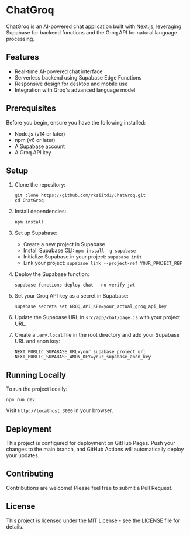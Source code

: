 # ChatGroq

ChatGroq is an AI-powered chat application built with Next.js, leveraging Supabase for backend functions and the Groq API for natural language processing.

## Features

- Real-time AI-powered chat interface
- Serverless backend using Supabase Edge Functions
- Responsive design for desktop and mobile use
- Integration with Groq's advanced language model

## Prerequisites

Before you begin, ensure you have the following installed:
- Node.js (v14 or later)
- npm (v6 or later)
- A Supabase account
- A Groq API key

## Setup

1. Clone the repository:
   ```
   git clone https://github.com/rksiitd1/ChatGroq.git
   cd ChatGroq
   ```

2. Install dependencies:
   ```
   npm install
   ```

3. Set up Supabase:
   - Create a new project in Supabase
   - Install Supabase CLI: `npm install -g supabase`
   - Initialize Supabase in your project: `supabase init`
   - Link your project: `supabase link --project-ref YOUR_PROJECT_REF`

4. Deploy the Supabase function:
   ```
   supabase functions deploy chat --no-verify-jwt
   ```

5. Set your Groq API key as a secret in Supabase:
   ```
   supabase secrets set GROQ_API_KEY=your_actual_groq_api_key
   ```

6. Update the Supabase URL in `src/app/chat/page.js` with your project URL.

7. Create a `.env.local` file in the root directory and add your Supabase URL and anon key:
   ```
   NEXT_PUBLIC_SUPABASE_URL=your_supabase_project_url
   NEXT_PUBLIC_SUPABASE_ANON_KEY=your_supabase_anon_key
   ```

## Running Locally

To run the project locally:

```
npm run dev
```

Visit `http://localhost:3000` in your browser.

## Deployment

This project is configured for deployment on GitHub Pages. Push your changes to the main branch, and GitHub Actions will automatically deploy your updates.

## Contributing

Contributions are welcome! Please feel free to submit a Pull Request.

## License

This project is licensed under the MIT License - see the [LICENSE](LICENSE) file for details.